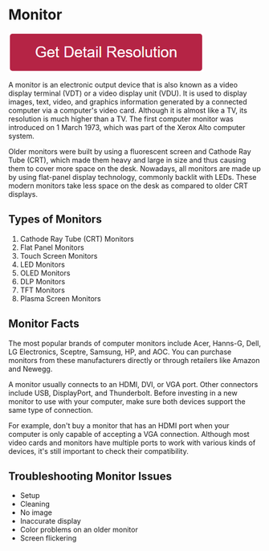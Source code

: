 # Monitor

[![Monitor](redd.png)](https://github.com/techbout/monitor.htm)

A monitor is an electronic output device that is also known as a video display terminal (VDT) or a video display unit (VDU). It is used to display images, text, video, and graphics information generated by a connected computer via a computer's video card. Although it is almost like a TV, its resolution is much higher than a TV. The first computer monitor was introduced on 1 March 1973, which was part of the Xerox Alto computer system.

Older monitors were built by using a fluorescent screen and Cathode Ray Tube (CRT), which made them heavy and large in size and thus causing them to cover more space on the desk. Nowadays, all monitors are made up by using flat-panel display technology, commonly backlit with LEDs. These modern monitors take less space on the desk as compared to older CRT displays.

## Types of Monitors

1. Cathode Ray Tube (CRT) Monitors
2. Flat Panel Monitors
3. Touch Screen Monitors
4. LED Monitors
5. OLED Monitors
6. DLP Monitors
7. TFT Monitors
8. Plasma Screen Monitors

## Monitor Facts

The most popular brands of computer monitors include Acer, Hanns-G, Dell, LG Electronics, Sceptre, Samsung, HP, and AOC. You can purchase monitors from these manufacturers directly or through retailers like Amazon and Newegg.

A monitor usually connects to an HDMI, DVI, or VGA port. Other connectors include USB, DisplayPort, and Thunderbolt. Before investing in a new monitor to use with your computer, make sure both devices support the same type of connection.

For example, don't buy a monitor that has an HDMI port when your computer is only capable of accepting a VGA connection. Although most video cards and monitors have multiple ports to work with various kinds of devices, it's still important to check their compatibility.

## Troubleshooting Monitor Issues

* Setup
* Cleaning
* No image
* Inaccurate display
* Color problems on an older monitor
* Screen flickering
